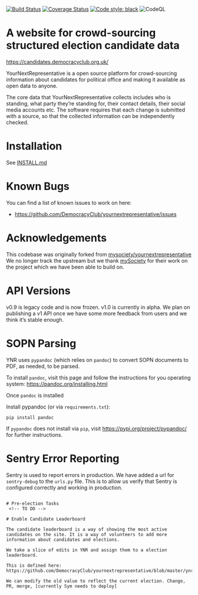 [![Build Status](https://circleci.com/gh/DemocracyClub/yournextrepresentative.svg?style=shield)](https://circleci.com/gh/DemocracyClub/yournextrepresentative)
[![Coverage Status](https://coveralls.io/repos/github/DemocracyClub/yournextrepresentative/badge.svg)](https://coveralls.io/github/DemocracyClub/yournextrepresentative)
[![Code style: black](https://img.shields.io/badge/code%20style-black-000000.svg)](https://github.com/ambv/black) ![CodeQL](https://github.com/DemocracyClub/yournextrepresentative/workflows/CodeQL/badge.svg)


# A website for crowd-sourcing structured election candidate data

https://candidates.democracyclub.org.uk/

YourNextRepresentative is a open source platform for
crowd-sourcing information about candidates for political office
and making it available as open data to anyone.

The core data that YourNextRepresentative collects includes who
is standing, what party they’re standing for, their contact
details, their social media accounts etc. The software requires
that each change is submitted with a source, so that the
collected information can be independently checked.

# Installation

See [INSTALL.md](https://github.com/DemocracyClub/yournextrepresentative/blob/master/docs/INSTALL.md)

# Known Bugs

You can find a list of known issues to work on here:

* https://github.com/DemocracyClub/yournextrepresentative/issues

# Acknowledgements

This codebase was originally forked from
[mysociety/yournextrepresentative](http://github.com/mysociety/yournextrepresentative)
We no longer track the upstream but we thank [mySociety](http://mysociety.org/)
for their work on the project which we have been able to build on.

# API Versions

v0.9 is legacy code and is now frozen. v1.0 is currently in alpha. We plan on publishing a v1 API once we have some more feedback from users and we think it’s stable enough.

# SOPN Parsing

YNR uses `pypandoc` (which relies on `pandoc`) to convert SOPN documents to PDF, as needed, to be parsed.

To install `pandoc`, visit this page and follow the instructions for you operating system:
https://pandoc.org/installing.html

Once `pandoc` is installed

Install pypandoc (or via `requirements.txt`):

`pip install pandoc`

If `pypandoc` does not install via `pip`, visit https://pypi.org/project/pypandoc/ for further instructions. 

# Sentry Error Reporting

Sentry is used to report errors in production. We have added a url for `sentry-debug` to the `urls.py` file. This is to allow us verify that Sentry is configured correctly and working in production.

```

# Pre-election Tasks
 <!-- TO DO -->

# Enable Candidate Leaderboard

The candidate leaderboard is a way of showing the most active candidates on the site. It is a way of volunteers to add more information about candidates and elections.

We take a slice of edits in YNR and assign them to a election leaderboard. 

This is defined here: https://github.com/DemocracyClub/yournextrepresentative/blob/master/ynr/apps/candidates/views/mixins.py#L20

We can modify the old value to reflect the current election. Change, PR, merge, [currently Sym needs to deploy]